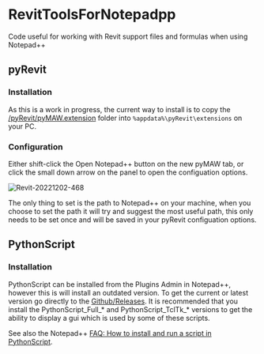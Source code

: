# RevitToolsForNotepadpp
Code useful for working with Revit support files and formulas when using Notepad++
## pyRevit
### Installation
As this is a work in progress, the current way to install is to copy the [/pyRevit/pyMAW.extension](/pyRevit/pyMAW.extension) folder into `%appdata%\pyRevit\extensions` on your PC.
### Configuration
Either shift-click the Open Notepad++ button on the new pyMAW tab, or click the small down arrow on the panel to open the configuation options.

![Revit-20221202-468](https://user-images.githubusercontent.com/46857735/205176201-5a237456-4d4e-4453-bab1-e59cbcee9883.png)

The only thing to set is the path to Notepad++ on your machine, when you choose to set the path it will try and suggest the most useful path, this only needs to be set once and will be saved in your pyRevit configuation options.
## PythonScript
### Installation
PythonScript can be installed from the Plugins Admin in Notepad++, however this is will install an outdated version. To get the current or latest version go directly to the [Github/Releases](https://github.com/bruderstein/PythonScript/releases). It is recommended that you install the PythonScript_Full_* and PythonScript_TclTk_* versions to get the ability to display a gui which is used by some of these scripts.

See also the Notepad++ [FAQ: How to install and run a script in PythonScript](https://community.notepad-plus-plus.org/topic/23039/faq-desk-how-to-install-and-run-a-script-in-pythonscript).
